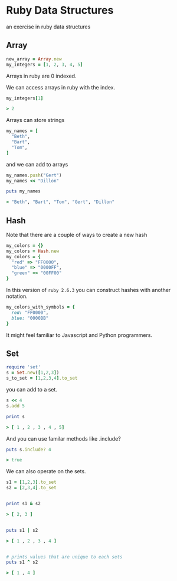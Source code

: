 # Ruby Data Structures
an exercise in ruby data structures

## Array
```ruby
new_array = Array.new
my_integers = [1, 2, 3, 4, 5]
```
Arrays in ruby are 0 indexed.

We can access arrays in ruby with the index.

```ruby
my_integers[1]

> 2
```

Arrays can store strings
```ruby
my_names = [
  "Beth",
  "Bart",
  "Tom",
]
```
and we can add to arrays
```ruby
my_names.push("Gert")
my_names << "Dillon"

puts my_names

> "Beth", "Bart", "Tom", "Gert", "Dillon"
```

## Hash
Note that there are a couple of ways to create a new hash
```ruby
my_colors = {}
my_colors = Hash.new
my_colors = {
  "red" => "FF0000",
  "blue" => "0000FF",
  "green" => "00FF00"
}
```

In this version of `ruby 2.6.3` you can construct hashes with another notation.

```ruby
my_colors_with_symbols = {
  red: "FF0000",
  blue: "0000BB"
}
```
It might feel familiar to Javascript and Python programmers.

## Set
```ruby
require 'set'
s = Set.new([1,2,3])
s_to_set = [1,2,3,4].to_set
```
you can add to a set.
```ruby
s << 4
s.add 5

print s

> [ 1 , 2 , 3 , 4 , 5]
```
And you can use familar methods like .include?
```ruby
puts s.include? 4

> true
```

We can also operate on the sets.

```ruby
s1 = [1,2,3].to_set
s2 = [2,3,4].to_set


print s1 & s2

> [ 2, 3 ]


puts s1 | s2

> [ 1 , 2 , 3 , 4 ]


# prints values that are unique to each sets
puts s1 ^ s2

> [ 1 , 4 ]
```

